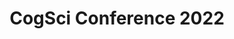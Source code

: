 ---
layout: page
title: CogSci Conference 2022
nav: true
dropdown: false
permalink: /conf/
# children: 
#     # - title: pre-conference talks
#     #   permalink: /preconf/
#     # - title: divider
#     - title: CogSci Conference 2022
#       permalink: /conf/
---